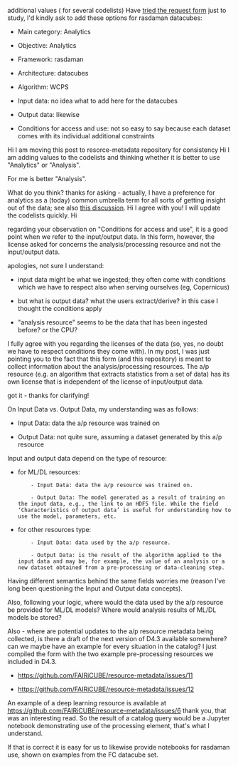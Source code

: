 additional values ( for several codelists)
Have [tried the request form](https://github.com/FAIRiCUBE/resource-metadata/issues/4) just to study, I'd kindly ask to add these options for rasdaman datacubes:
- Main category: Analytics
- Objective: Analytics
- Framework: rasdaman
- Architecture: datacubes
- Algorithm: WCPS
- Input data: no idea what to add here for the datacubes
- Output data: likewise
- Conditions for access and use: not so easy to say because each dataset comes with its individual additional constraints

Hi I am moving this post to resorce-metadata repository for consistency
Hi I am adding values to the codelists and thinking whether it is better to use "Analytics" or "Analysis". 
For me is better "Analysis".
What do you think? thanks for asking - actually, I have a preference for analytics as a (today) common umbrella term for all sorts of getting insight out of the data; see also [this discussion](https://en.wikipedia.org/wiki/Analytics).
Hi  I agree with you! I will update the codelists quickly.
Hi 
regarding your observation on "Conditions for access and use", it is a good point when we refer to the input/output data. In this form, however, the license asked for concerns the analysis/processing resource and not the input/output data. 
apologies, not sure I understand: 

- input data might be what we ingested; they often come with conditions which we have to respect also when serving ourselves (eg, Copernicus)
- but what is output data? what the users extract/derive? in this case I thought the conditions apply
- "analysis resource" seems to be the data that has been ingested before? or the CPU?
  
I fully agree with you regarding the licenses of the data (so, yes, no doubt we have to respect conditions they come with). In my post, I was just pointing you to the fact that this form (and this repository) is meant to collect information about the analysis/processing resources. The a/p resource (e.g. an algorithm that extracts statistics from a set of data) has its own license that is independent of the license of input/output data. 
got it - thanks for clarifying!

On Input Data vs. Output Data, my understanding was as follows:
- Input Data: data the a/p resource was trained on
- Output Data: not quite sure, assuming a dataset generated by this a/p resource

Input and output data depend on the type of resource:

- for ML/DL resources:
          - Input Data: data the a/p resource was trained on.
          - Output Data: The model generated as a result of training on the input data, e.g., the link to an HDF5 file. While the field ‘Characteristics of output data’ is useful for understanding how to use the model, parameters, etc.
- for other resources type:
          - Input Data: data used by the a/p resource.
          - Output Data: is the result of the algorithm applied to the input data and may be, for example, the value of an analysis or a new dataset obtained from a pre-processing or data-cleaning step.
Having different semantics behind the same fields worries me (reason I've long been questioning the Input and Output data concepts). 

Also, following your logic, where would the data used by the a/p resource be provided for ML/DL models? Where would analysis results of ML/DL models be stored?

Also - where are potential updates to the a/p resource metadata being collected, is there a draft of the next version of D4.3 available somewhere?
can we maybe have an example for every situation in the catalog? I just compiled the form with the two example pre-processing resources we included in D4.3. 
-  https://github.com/FAIRiCUBE/resource-metadata/issues/11
-  https://github.com/FAIRiCUBE/resource-metadata/issues/12

An example of a deep learning resource is available at https://github.com/FAIRiCUBE/resource-metadata/issues/6 thank you, that was an interesting read. So the result of a catalog query would be a Jupyter notebook demonstrating use of the processing element, that's what I understand. 

If that is correct it is easy for us to likewise provide notebooks for rasdaman use, shown on examples from the FC datacube set.